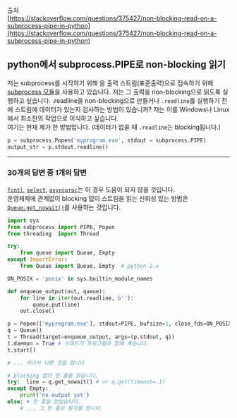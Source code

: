 출처  
[https://stackoverflow.com/questions/375427/non-blocking-read-on-a-subprocess-pipe-in-python](https://stackoverflow.com/questions/375427/non-blocking-read-on-a-subprocess-pipe-in-python)

## python에서 subprocess.PIPE로 non-blocking 읽기

저는 subprocess를 시작하기 위해 을 출력 스트림(표준출력)으로 접속하기 위해 [subprocess 모듈](https://stackoverflow.com/questions/375427/non-blocking-read-on-a-subprocess-pipe-in-python)을 사용하고 있습니다. 저는 그 출력을 non-blocking으로 읽도록 실행하고 싶습니다. .readline을 non-blocking으로 만들거나 `.readline`를 실행하기 전에 스트림에 데이터가 있는지 검사하는 방법이 있습니까? 저는 이를 Windows나 Linux에서 최소한의 작업으로 이식하고 싶습니다.  
여기는 현재 제가 한 방법입니다. (데이터가 없을 때 `.readline`는 blocking됩니다.)

```python
p = subprocess.Popen('myprogram.exe', stdout = subprocess.PIPE)
output_str = p.stdout.readline()
```

---

### 30개의 답변 중 1개의 답변

[`fcntl`](https://stackoverflow.com/questions/375427/a-non-blocking-read-on-a-subprocess-pipe-in-python/4025909#4025909), [`select`](https://stackoverflow.com/questions/375427/a-non-blocking-read-on-a-subprocess-pipe-in-python/375511#375511), [`asyncproc`](https://stackoverflow.com/questions/375427/a-non-blocking-read-on-a-subprocess-pipe-in-python/437888#437888)는 이 경우 도움이 되지 않을 것입니다.  
운영체제에 관계없이 blocking 없이 스트림을 읽는 신뢰성 있는 방법은 [`Queue.get_nowait()`](https://docs.python.org/ko/3/library/queue.html#queue.Queue.get_nowait)를 사용하는 것입니다.

```python
import sys
from subprocess import PIPE, Popen
from threading  import Thread

try:
    from queue import Queue, Empty
except ImportError:
    from Queue import Queue, Empty  # python 2.x

ON_POSIX = 'posix' in sys.builtin_module_names

def enqueue_output(out, queue):
    for line in iter(out.readline, b''):
        queue.put(line)
    out.close()

p = Popen(['myprogram.exe'], stdout=PIPE, bufsize=1, close_fds=ON_POSIX)
q = Queue()
t = Thread(target=enqueue_output, args=(p.stdout, q))
t.daemon = True # 쓰레드가 프로그램과 함께 죽습니다.
t.start()

# ... 여기서 다른 것을 합니다

# blocking 없이 한 줄을 읽습니다.
try:  line = q.get_nowait() # or q.get(timeout=.1)
except Empty:
    print('no output yet')
else: # 한 줄을 얻었습니다.
    # ... 그 한 줄로 뭔가를 합니다.
```
